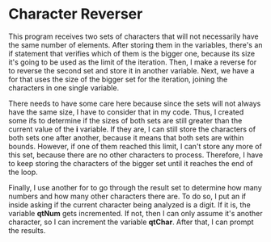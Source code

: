 # Character Reverser
This program receives two sets of characters that will not necessarily have the same number of elements. After storing them in the variables, there's an if statement that verifies which of them is the bigger one, because its size it's going to be used as the limit of the iteration. Then, I make a reverse for to reverse the second set and store it in another variable. Next, we have a for that uses the size of the bigger set for the iteration, joining the characters in one single variable.

There needs to have some care here because since the sets will not always have the same size, I have to consider that in my code. Thus, I created some ifs to determine if the sizes of both sets are still greater than the current value of the **i** variable. If they are, I can still store the characters of both sets one after another, because it means that both sets are within bounds. However, if one of them reached this limit, I can't store any more of this set, because there are no other characters to process. Therefore, I have to keep storing the characters of the bigger set until it reaches the end of the loop.

Finally, I use another for to go through the result set to determine how many numbers and how many other characters there are. To do so, I put an if inside asking if the current character being analyzed is a digit. If it is, the variable **qtNum** gets incremented. If not, then I can only assume it's another character, so I can increment the variable **qtChar**. After that, I can prompt the results.
